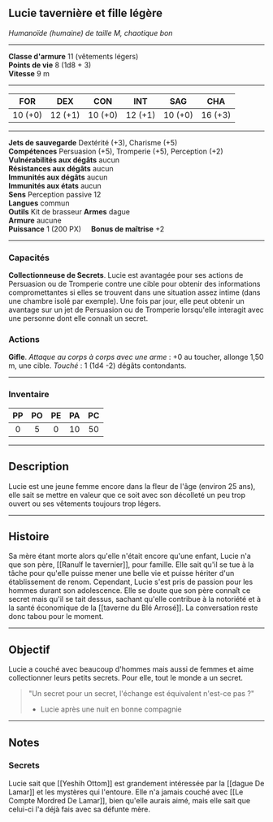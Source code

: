 ## Lucie tavernière et fille légère
*Humanoïde (humaine) de taille M, chaotique bon*
___
**Classe d'armure** 11 (vêtements légers)  
**Points de vie** 8 (1d8 + 3)  
**Vitesse** 9 m  
___

| FOR     | DEX     | CON     | INT     | SAG     | CHA     |
| ------- | ------- | ------- | ------- | ------- | ------- |
| 10 (+0) | 12 (+1) | 10 (+0) | 12 (+1) | 10 (+0) | 16 (+3) |
___
**Jets de sauvegarde** Dextérité (+3), Charisme (+5)  
**Compétences** Persuasion (+5), Tromperie (+5), Perception (+2)  
**Vulnérabilités aux dégâts** aucun  
**Résistances aux dégâts** aucun  
**Immunités aux dégâts** aucun  
**Immunités aux états** aucun  
**Sens** Perception passive 12  
**Langues** commun  
**Outils** Kit de brasseur
**Armes** dague  
**Armure** aucune  
**Puissance** 1 (200 PX)     **Bonus de maîtrise** +2  
___
### Capacités
**Collectionneuse de Secrets**. Lucie est avantagée pour ses actions de Persuasion ou de Tromperie contre une cible pour obtenir des informations compromettantes si elles se trouvent dans une situation assez intime (dans une chambre isolé par exemple). Une fois par jour, elle peut obtenir un avantage sur un jet de Persuasion ou de Tromperie lorsqu'elle interagit avec une personne dont elle connaît un secret.  

### Actions
**Gifle**. *Attaque au corps à corps avec une arme* : +0 au toucher, allonge 1,50 m, une cible. *Touché* : 1 (1d4 -2) dégâts contondants.  

___
### Inventaire
| PP  | PO  | PE  | PA  | PC  |
| :-: | :-: | :-: | :-: | :-: |
|  0  |  5  |  0  |  10  |  50  |

___
## Description
Lucie est une jeune femme encore dans la fleur de l'âge (environ 25 ans), elle sait se mettre en valeur que ce soit avec son décolleté un peu trop ouvert ou ses vêtements toujours trop légers.

___
## Histoire
Sa mère étant morte alors qu'elle n'était encore qu'une enfant, Lucie n'a que son père, [[Ranulf le tavernier]], pour famille. Elle sait qu'il se tue à la tâche pour qu'elle puisse mener une belle vie et puisse hériter d'un établissement de renom. Cependant, Lucie s'est pris de passion pour les hommes durant son adolescence. Elle se doute que son père connaît ce secret mais qu'il se tait dessus, sachant qu'elle contribue à la notoriété et à la santé économique de la [[taverne du Blé Arrosé]]. La conversation reste donc tabou pour le moment.

___
## Objectif
Lucie a couché avec beaucoup d'hommes mais aussi de femmes et aime collectionner leurs petits secrets. Pour elle, tout le monde a un secret.
> "Un secret pour un secret, l'échange est équivalent n'est-ce pas ?"
>  - Lucie après une nuit en bonne compagnie

___
## Notes
### Secrets
Lucie sait que [[Yeshih Ottom]] est grandement intéressée par la [[dague De Lamar]] et les mystères qui l'entoure.
Elle n'a jamais couché avec [[Le Compte Mordred De Lamar]], bien qu'elle aurais aimé, mais elle sait que celui-ci l'a déjà fais avec sa défunte mère.